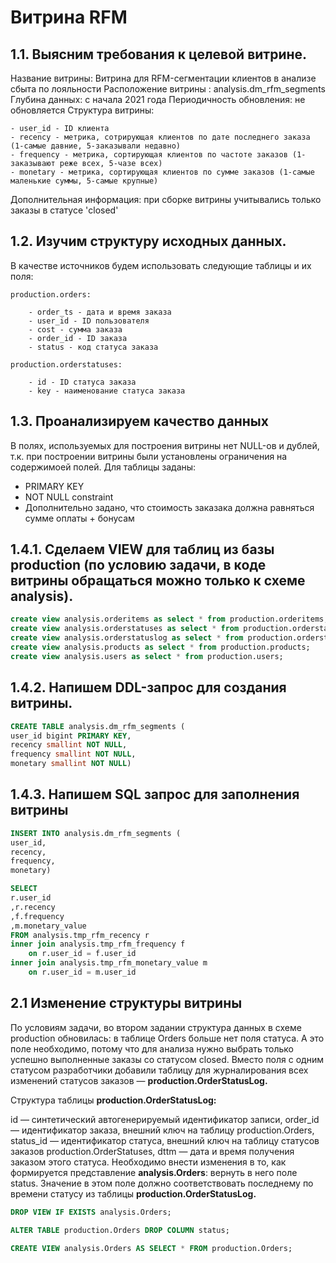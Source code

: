 # Витрина RFM

## 1.1. Выясним требования к целевой витрине.

Название витрины: Витрина для RFM-сегментации клиентов в анализе сбыта по лояльности
Расположение витрины : analysis.dm_rfm_segments
Глубина данных: с начала 2021 года
Периодичность обновления: не обновляется
Структура витрины:
	
	- user_id - ID клиента
	- recency - метрика, сотрирующая клиентов по дате последнего заказа (1-самые давние, 5-заказывали недавно)
	- frequency - метрика, сортирующая клиентов по частоте заказов (1-заказывают реже всех, 5-чазе всех)
	- monetary - метрика, сортирующая клиентов по сумме заказов (1-самые маленькие суммы, 5-самые крупные)
	
Дополнительная информация: при сборке витрины учитывались только заказы в статусе 'closed'

## 1.2. Изучим структуру исходных данных.

В качестве источников будем использовать следующие таблицы и их поля:

	production.orders:
	
		- order_ts - дата и время заказа
		- user_id - ID пользователя
		- cost - сумма заказа
		- order_id - ID заказа
		- status - код статуса заказа 
		
	production.orderstatuses:
	
		- id - ID статуса заказа 
		- key - наименование статуса заказа 


## 1.3. Проанализируем качество данных

В полях, используемых для построения витрины нет NULL-ов и дублей, т.к. при построении витрины были установлены ограничения на содержимоей полей.
Для таблицы заданы:
 - PRIMARY KEY
 - NOT NULL constraint
 - Дополнительно задано, что стоимость заказака должна равняться сумме оплаты + бонусам

## 1.4.1. Сделаем VIEW для таблиц из базы production (по условию задачи, в коде витрины обращаться можно только к схеме analysis).

```SQL
create view analysis.orderitems as select * from production.orderitems;
create view analysis.orderstatuses as select * from production.orderstatuses;
create view analysis.orderstatuslog as select * from production.orderstatuslog;
create view analysis.products as select * from production.products;
create view analysis.users as select * from production.users;
```

## 1.4.2. Напишем DDL-запрос для создания витрины.

```SQL
CREATE TABLE analysis.dm_rfm_segments (
user_id bigint PRIMARY KEY,
recency smallint NOT NULL,
frequency smallint NOT NULL,
monetary smallint NOT NULL)
```

## 1.4.3. Напишем SQL запрос для заполнения витрины


```SQL
INSERT INTO analysis.dm_rfm_segments (
user_id,
recency,
frequency,
monetary)

SELECT 
r.user_id 
,r.recency
,f.frequency
,m.monetary_value
FROM analysis.tmp_rfm_recency r
inner join analysis.tmp_rfm_frequency f 
	on r.user_id = f.user_id
inner join analysis.tmp_rfm_monetary_value m
	on r.user_id = m.user_id


```
## 2.1 Изменение структуры витрины

По условиям задачи, во втором задании структура данных в схеме production обновилась: в таблице Orders больше нет поля статуса. А это поле необходимо, потому что для анализа нужно выбрать только успешно выполненные заказы со статусом closed.
Вместо поля с одним статусом разработчики добавили таблицу для журналирования всех изменений статусов заказов — **production.OrderStatusLog.**

Структура таблицы **production.OrderStatusLog:**

id — синтетический автогенерируемый идентификатор записи,
order_id — идентификатор заказа, внешний ключ на таблицу production.Orders,
status_id — идентификатор статуса, внешний ключ на таблицу статусов заказов production.OrderStatuses,
dttm — дата и время получения заказом этого статуса.
Необходимо внести изменения в то, как формируется представление **analysis.Orders**: вернуть в него поле status. Значение в этом поле должно соответствовать последнему по времени статусу из таблицы **production.OrderStatusLog.**

```SQL
DROP VIEW IF EXISTS analysis.Orders;

ALTER TABLE production.Orders DROP COLUMN status;

CREATE VIEW analysis.Orders AS SELECT * FROM production.Orders;
```

